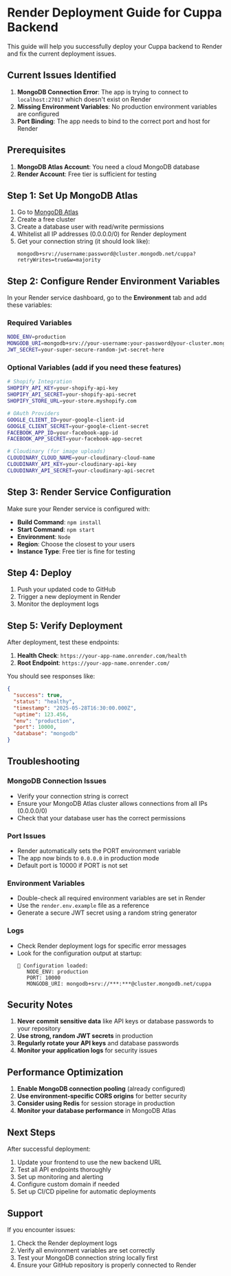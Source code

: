 # Render Deployment Guide for Cuppa Backend

This guide will help you successfully deploy your Cuppa backend to Render and fix the current deployment issues.

## Current Issues Identified

1. **MongoDB Connection Error**: The app is trying to connect to `localhost:27017` which doesn't exist on Render
2. **Missing Environment Variables**: No production environment variables are configured
3. **Port Binding**: The app needs to bind to the correct port and host for Render

## Prerequisites

1. **MongoDB Atlas Account**: You need a cloud MongoDB database
2. **Render Account**: Free tier is sufficient for testing

## Step 1: Set Up MongoDB Atlas

1. Go to [MongoDB Atlas](https://www.mongodb.com/cloud/atlas)
2. Create a free cluster
3. Create a database user with read/write permissions
4. Whitelist all IP addresses (0.0.0.0/0) for Render deployment
5. Get your connection string (it should look like):
   ```
   mongodb+srv://username:password@cluster.mongodb.net/cuppa?retryWrites=true&w=majority
   ```

## Step 2: Configure Render Environment Variables

In your Render service dashboard, go to the **Environment** tab and add these variables:

### Required Variables
```bash
NODE_ENV=production
MONGODB_URI=mongodb+srv://your-username:your-password@your-cluster.mongodb.net/cuppa?retryWrites=true&w=majority
JWT_SECRET=your-super-secure-random-jwt-secret-here
```

### Optional Variables (add if you need these features)
```bash
# Shopify Integration
SHOPIFY_API_KEY=your-shopify-api-key
SHOPIFY_API_SECRET=your-shopify-api-secret
SHOPIFY_STORE_URL=your-store.myshopify.com

# OAuth Providers
GOOGLE_CLIENT_ID=your-google-client-id
GOOGLE_CLIENT_SECRET=your-google-client-secret
FACEBOOK_APP_ID=your-facebook-app-id
FACEBOOK_APP_SECRET=your-facebook-app-secret

# Cloudinary (for image uploads)
CLOUDINARY_CLOUD_NAME=your-cloudinary-cloud-name
CLOUDINARY_API_KEY=your-cloudinary-api-key
CLOUDINARY_API_SECRET=your-cloudinary-api-secret
```

## Step 3: Render Service Configuration

Make sure your Render service is configured with:

- **Build Command**: `npm install`
- **Start Command**: `npm start`
- **Environment**: `Node`
- **Region**: Choose the closest to your users
- **Instance Type**: Free tier is fine for testing

## Step 4: Deploy

1. Push your updated code to GitHub
2. Trigger a new deployment in Render
3. Monitor the deployment logs

## Step 5: Verify Deployment

After deployment, test these endpoints:

1. **Health Check**: `https://your-app-name.onrender.com/health`
2. **Root Endpoint**: `https://your-app-name.onrender.com/`

You should see responses like:
```json
{
  "success": true,
  "status": "healthy",
  "timestamp": "2025-05-28T16:30:00.000Z",
  "uptime": 123.456,
  "env": "production",
  "port": 10000,
  "database": "mongodb"
}
```

## Troubleshooting

### MongoDB Connection Issues
- Verify your connection string is correct
- Ensure your MongoDB Atlas cluster allows connections from all IPs (0.0.0.0/0)
- Check that your database user has the correct permissions

### Port Issues
- Render automatically sets the PORT environment variable
- The app now binds to `0.0.0.0` in production mode
- Default port is 10000 if PORT is not set

### Environment Variables
- Double-check all required environment variables are set in Render
- Use the `render.env.example` file as a reference
- Generate a secure JWT secret using a random string generator

### Logs
- Check Render deployment logs for specific error messages
- Look for the configuration output at startup:
  ```
  🔧 Configuration loaded:
     NODE_ENV: production
     PORT: 10000
     MONGODB_URI: mongodb+srv://***:***@cluster.mongodb.net/cuppa
  ```

## Security Notes

1. **Never commit sensitive data** like API keys or database passwords to your repository
2. **Use strong, random JWT secrets** in production
3. **Regularly rotate your API keys** and database passwords
4. **Monitor your application logs** for security issues

## Performance Optimization

1. **Enable MongoDB connection pooling** (already configured)
2. **Use environment-specific CORS origins** for better security
3. **Consider using Redis** for session storage in production
4. **Monitor your database performance** in MongoDB Atlas

## Next Steps

After successful deployment:

1. Update your frontend to use the new backend URL
2. Test all API endpoints thoroughly
3. Set up monitoring and alerting
4. Configure custom domain if needed
5. Set up CI/CD pipeline for automatic deployments

## Support

If you encounter issues:

1. Check the Render deployment logs
2. Verify all environment variables are set correctly
3. Test your MongoDB connection string locally first
4. Ensure your GitHub repository is properly connected to Render 